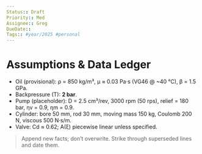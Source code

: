 ```yaml
---
Status:: Draft
Priority:: Med
Assignee:: Greg
DueDate:: 
Tags:: #year/2025 #personal
---
```


# Assumptions & Data Ledger
- Oil (provisional): ρ = 850 kg/m³, μ ≈ 0.03 Pa·s (VG46 @ ~40 °C), β = 1.5 GPa.
- Backpressure (T): **2 bar**.
- Pump (placeholder): D = 2.5 cm³/rev, 3000 rpm (50 rps), relief = 180 bar, ηv = 0.9, ηm = 0.9.
- Cylinder: bore 50 mm, rod 30 mm, moving mass 150 kg, Coulomb 200 N, viscous 500 N·s/m.
- Valve: Cd ≈ 0.62; A(ξ) piecewise linear unless specified.

> Append new facts; don’t overwrite. Strike through superseded lines and date them.
